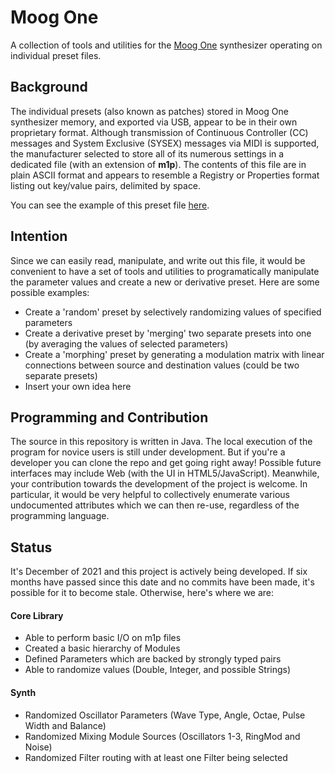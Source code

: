 # Moog One
A collection of tools and utilities for the [Moog One](https://www.moogmusic.com/products/moog-one) synthesizer operating on individual preset files.

## Background 
The individual presets (also known as patches) stored in Moog One synthesizer memory, and exported via USB, appear to be in their own proprietary format. Although transmission of Continuous Controller (CC) messages and System Exclusive (SYSEX) messages via MIDI is supported, the manufacturer selected to store all of its numerous settings in a dedicated file (with an extension of **m1p**). The contents of this file are in plain ASCII format and appears to resemble a Registry or Properties format listing out key/value pairs, delimited by space. 

You can see the example of this preset file [here](MoogOne/src/presets/WHERE%20IS%20THE%20BASS%20-LAZ.m1p).

## Intention
Since we can easily read, manipulate, and write out this file, it would be convenient to have a set of tools and utilities to programatically manipulate the parameter values and create a new or derivative preset. Here are some possible examples:

* Create a 'random' preset by selectively randomizing values of specified parameters
* Create a derivative preset by 'merging' two separate presets into one (by averaging the values of selected parameters)
* Create a 'morphing' preset by generating a modulation matrix with linear connections between source and destination values (could be two separate presets)
* Insert your own idea here

## Programming and Contribution 
The source in this repository is written in Java. The local execution of the program for novice users is still under development. But if you're a developer you can clone the repo and get going right away! Possible future interfaces may include Web (with the UI in HTML5/JavaScript). Meanwhile, your contribution towards the development of the project is welcome. In particular, it would be very helpful to collectively enumerate various undocumented attributes which we can then re-use, regardless of the programming language.

## Status
It's December of 2021 and this project is actively being developed. If six months have passed since this date and no commits have been made, it's possible for it to become stale. Otherwise, here's where we are:

#### Core Library
* Able to perform basic I/O on m1p files
* Created a basic hierarchy of Modules
* Defined Parameters which are backed by strongly typed pairs
* Able to randomize values (Double, Integer, and possible Strings)

#### Synth
* Randomized Oscillator Parameters (Wave Type, Angle, Octae, Pulse Width and Balance)
* Randomized Mixing Module Sources (Oscillators 1-3, RingMod and Noise)
* Randomized Filter routing with at least one Filter being selected
